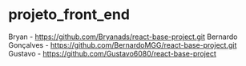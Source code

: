 # projeto_front_end

Bryan - https://github.com/Bryanads/react-base-project.git
Bernardo Gonçalves - https://github.com/BernardoMGG/react-base-project.git
Gustavo - https://github.com/Gustavo6080/react-base-project
